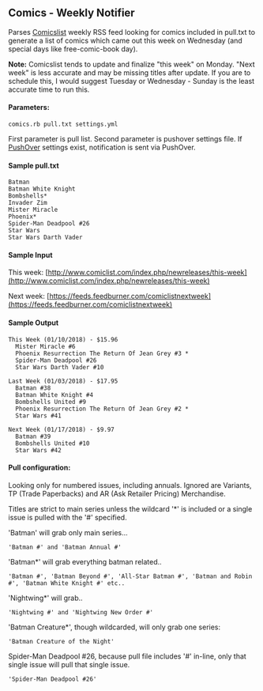 ## Comics - Weekly Notifier

Parses [Comicslist](http://www.comiclist.com/index.php) weekly RSS feed looking for comics included in pull.txt to generate a list of comics which came out this week on Wednesday (and special days like free-comic-book day). 

**Note:** Comicslist tends to update and finalize "this week" on Monday. "Next week" is less accurate and may be missing titles after update. If you are to schedule this, I would suggest Tuesday or Wednesday - Sunday is the least accurate time to run this.

#### Parameters:
```
comics.rb pull.txt settings.yml 
```
First parameter is pull list. Second parameter is pushover settings file. If [PushOver](https://pushover.net/) settings exist, notification is sent via PushOver.
#### Sample pull.txt
```
Batman
Batman White Knight
Bombshells*
Invader Zim
Mister Miracle
Phoenix*
Spider-Man Deadpool #26
Star Wars
Star Wars Darth Vader
```
#### Sample Input
This week: [http://www.comiclist.com/index.php/newreleases/this-week](http://www.comiclist.com/index.php/newreleases/this-week)

Next week: [https://feeds.feedburner.com/comiclistnextweek](https://feeds.feedburner.com/comiclistnextweek)
#### Sample Output
```
This Week (01/10/2018) - $15.96
  Mister Miracle #6
  Phoenix Resurrection The Return Of Jean Grey #3 *
  Spider-Man Deadpool #26
  Star Wars Darth Vader #10

Last Week (01/03/2018) - $17.95
  Batman #38
  Batman White Knight #4
  Bombshells United #9
  Phoenix Resurrection The Return Of Jean Grey #2 *
  Star Wars #41

Next Week (01/17/2018) - $9.97
  Batman #39
  Bombshells United #10
  Star Wars #42
```
#### Pull configuration:
Looking only for numbered issues, including annuals. Ignored are Variants, TP (Trade Paperbacks) and AR (Ask Retailer Pricing) Merchandise. 

Titles are strict to main series unless the wildcard '*' is included or a single issue is pulled with the '#' specified.

'Batman' will grab only main series...
```
'Batman #' and 'Batman Annual #'
```
 'Batman*' will grab everything batman related..
```
'Batman #', 'Batman Beyond #', 'All-Star Batman #', 'Batman and Robin #', 'Batman White Knight #' etc..
```
'Nightwing*' will grab..
```
'Nightwing #' and 'Nightwing New Order #'
```
'Batman Creature*', though wildcarded, will only grab one series:
```
'Batman Creature of the Night'
```
Spider-Man Deadpool #26, because pull file includes '#' in-line, only that single issue will pull that single issue.
```
'Spider-Man Deadpool #26'
```